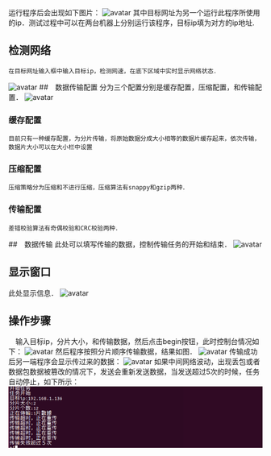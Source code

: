 运行程序后会出现如下图片：
![avatar](pic/1.png)
其中目标网址为另一个运行此程序所使用的ip．测试过程中可以在两台机器上分别运行该程序，目标ip填为对方的ip地址.
## 检测网络
    在目标网址输入框中输入目标ip，检测网速，在底下区域中实时显示网络状态．
![avatar](pic/２.png)
##　数据传输配置
    分为三个配置分别是缓存配置，压缩配置，和传输配置．
![avatar](pic/３.png)
### 缓存配置
    目前只有一种缓存配置，为分片传输，将原始数据分成大小相等的数据片缓存起来，依次传输，数据片大小可以在大小栏中设置
### 压缩配置
    压缩策略分为压缩和不进行压缩，压缩算法有snappy和gzip两种．
### 传输配置
    差错校验算法有奇偶校验和CRC校验两种．
##　数据传输
    此处可以填写传输的数据，控制传输任务的开始和结束．
![avatar](pic/５.png)
## 显示窗口
此处显示信息．
![avatar](pic/６.png)

## 操作步骤
　输入目标ip，分片大小，和传输数据，然后点击begin按钮，此时控制台情况如下：
![avatar](pic/７.png)
然后程序按照分片顺序传输数据，结果如图．
![avatar](pic/８.png)
传输成功后另一端程序会显示传过来的数据：
![avatar](pic/９.png)
如果中间网络波动，出现丢包或者数据包数据被篡改的情况下，发送会重新发送数据，当发送超过5次的时候，任务自动停止，如下所示：
![avatar](pic/10.png)